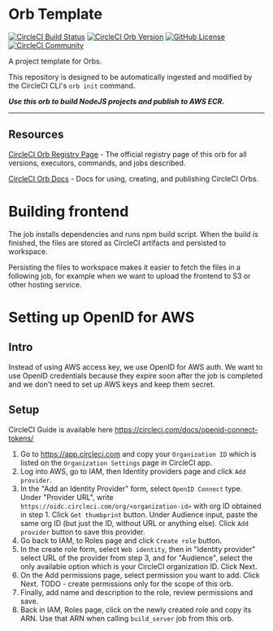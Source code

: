 # Orb Template


[![CircleCI Build Status](https://circleci.com/gh/ExtensionEngine/pipeline-build-orb.svg?style=shield "CircleCI Build Status")](https://circleci.com/gh/ExtensionEngine/pipeline-build-orb) [![CircleCI Orb Version](https://badges.circleci.com/orbs/pipeline-build-orb/pipeline-build-orb.svg)](https://circleci.com/developer/orbs/orb/pipeline-build-orb/pipeline-build-orb) [![GitHub License](https://img.shields.io/badge/license-MIT-lightgrey.svg)](https://raw.githubusercontent.com/ExtensionEngine/pipeline-build-orb/master/LICENSE) [![CircleCI Community](https://img.shields.io/badge/community-CircleCI%20Discuss-343434.svg)](https://discuss.circleci.com/c/ecosystem/orbs)


A project template for Orbs.

This repository is designed to be automatically ingested and modified by the CircleCI CLI's `orb init` command.

_**Use this orb to build NodeJS projects and publish to AWS ECR.**_

---

## Resources

[CircleCI Orb Registry Page](https://circleci.com/developer/orbs/orb/pipeline-build-orb/pipeline-build-orb) - The official registry page of this orb for all versions, executors, commands, and jobs described.

[CircleCI Orb Docs](https://circleci.com/docs/orb-intro/#section=configuration) - Docs for using, creating, and publishing CircleCI Orbs.

# Building frontend

The job installs dependencies and runs npm build script. When the build is finished,
the files are stored as CircleCI artifacts and persisted to workspace.

Persisting the files to workspace makes it easier to fetch the files in a following job,
for example when we want to upload the frontend to S3 or other hosting service.

# Setting up OpenID for AWS

## Intro

Instead of using AWS access key, we use OpenID for AWS auth. We want to use OpenID
credentials because they expire soon after the job is completed and
we don't need to set up AWS keys and keep them secret.

## Setup

CircleCI Guide is available here https://circleci.com/docs/openid-connect-tokens/

1. Go to https://app.circleci.com and copy your `Organization ID`
    which is listed on the `Organization Settings` page in CircleCI app.
2. Log into AWS, go to IAM, then Identity providers page and click `Add provider`.
3. In the "Add an Identity Provider" form, select `OpenID Connect` type.
    Under "Provider URL", write `https://oidc.circleci.com/org/<organization-id>`
    with org ID obtained in step 1. Click `Get thumbprint` button.
    Under Audience input, paste the same org ID (but just the ID, without URL
    or anything else). Click `Add provider` button to save this provider.
4. Go back to IAM, to Roles page and click `Create role` button.
5. In the create role form, select `Web identity`, then in "Identity provider" select
    URL of the provider from step 3, and for "Audience", select the only available
    option which is your CircleCI organization ID. Click Next.
6. On the Add permissions page, select permission you want to add. Click Next.
    TODO - create permissions only for the scope of this orb.
7. Finally, add name and description to the role, review permissions and save.
8. Back in IAM, Roles page, click on the newly created role and copy its ARN.
    Use that ARN when calling `build_server` job from this orb.

